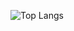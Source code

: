 ![Top Langs](https://github-readme-stats.vercel.app/api/top-langs/?username=forkai&theme=buefy&layout=compact)
